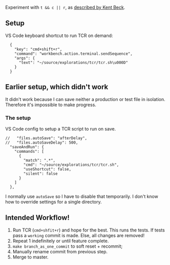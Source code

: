 Experiment with `t && c || r`, as [described by Kent Beck](https://medium.com/@kentbeck_7670/test-commit-revert-870bbd756864).

## Setup

VS Code keyboard shortcut to run TCR on demand:

```
  {
    "key": "cmd+shift+r",
    "command": "workbench.action.terminal.sendSequence",
    "args": {
      "text": "~/source/explorations/tcr/tcr.sh\u000D"
    }
  }
```

## Earlier setup, which didn't work

It didn't work because I can save neither a production or test file in isolation. Therefore it's impossible to make progress.

### The setup

VS Code config to setup a TCR script to run on save.

```
//   "files.autoSave": "afterDelay",
//   "files.autoSaveDelay": 500,
  "saveAndRun": {
    "commands": [
      {
        "match": ".*",
        "cmd": "~/source/explorations/tcr/tcr.sh",
        "useShortcut": false,
        "silent": false
      }
    ]
  },
```

I normally use `autoSave` so I have to disable that temporarily. I don't know how to override settings for a single directory.

## Intended Workflow!

1. Run TCR (`cmd+shfit+r`) and hope for the best. This runs the tests. If tests pass a `working` commit is made. Else, all changes are removed!
2. Repeat 1 indefinitely or until feature complete.
3. `make branch_as_one_commit` to soft reset + recommit;
4. Manually rename commit from previous step.
5. Merge to master.
